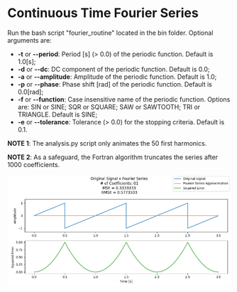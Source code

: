 <h1 align="left">Continuous Time Fourier Series</h1>

Run the bash script "fourier_routine" located in the bin folder. Optional arguments are:

- **-t** or **--period**: Period [s] (> 0.0) of the periodic function. Default is 1.0[s];
- **-d** or **--dc**: DC component of the periodic function. Default is 0.0;
- **-a** or **--amplitude**: Amplitude of the periodic function. Default is 1.0;
- **-p** or **--phase**: Phase shift [rad] of the periodic function. Default is 0.0[rad];
- **-f** or **--function**: Case insensitive name of the periodic function. Options are: SIN or SINE; SQR or SQUARE; SAW or SAWTOOTH; TRI or TRIANGLE. Default is SINE;
- **-e** or **--tolerance**: Tolerance (> 0.0) for the stopping criteria. Default is 0.1.

**NOTE 1**: The analysis.py script only animates the 50 first harmonics.

**NOTE 2**: As a safeguard, the Fortran algorithm truncates the series after 1000 coefficients.

![](./sawtooth.gif)
